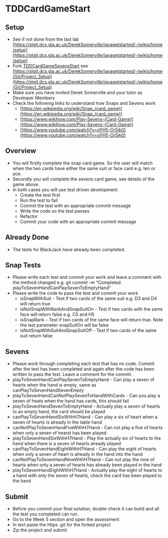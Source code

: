 # TDDCardGameStart
## Setup
* See if not done from the last lab [https://stgit.dcs.gla.ac.uk/DerekSomerville/javagetstarted/-/wikis/home/setup](https://stgit.dcs.gla.ac.uk/DerekSomerville/javagetstarted/-/wikis/home/setup)
* Fork [TDDCardGameSevensStart](https://stgit.dcs.gla.ac.uk/oose-2021-22-teaching-team/tddcardgamestart) see [https://stgit.dcs.gla.ac.uk/DerekSomerville/javagetstarted/-/wikis/home/Git/Project_Setup](https://stgit.dcs.gla.ac.uk/DerekSomerville/javagetstarted/-/wikis/home/Git/Project_Setup)
* Make sure you have invited Derek Somerville and your tutor as Developer Members
* Check the following links to understand how Snaps and Sevens work
  * [https://en.wikipedia.org/wiki/Snap_(card_game)](https://en.wikipedia.org/wiki/Snap_(card_game))
  * [https://www.wikihow.com/Play-Sevens-(Card-Game)](https://www.wikihow.com/Play-Sevens-(Card-Game))
  * [https://www.youtube.com/watch?v=oYH5-Or5ik0](https://www.youtube.com/watch?v=oYH5-Or5ik0)

## Overview
* You will firstly complete the snap card game. So the user will match when the two cards have either the same suit or face card e.g. ten or ace.
* Secondly you will complete the sevens card game, see details of the game above.
* In both cases you will use test driven development.
  * Create the test first
  * Run the test to fail
  * Commit the test with an appropriate commit message
  * Write the code so the test passes
  * Refactor
  * Commit your code with an appropriate commit message


## Already Done
* The tests for BlackJack have already been completed.

## Snap Tests
* Please write each test and commit your work and leave a comment with the method changed e.g. git commit -m "Completed playToSevenHandCanPlaySevenToEmptyHand"
* Please write the code to pass the test and commit your work
  * isSnapWithSuit - Test if two cards of the same suit e.g. D3 and D4 will return true
  * isNotSnapWithRankAndSnapSuitOn - Test if two cards with the same face will return false e.g. C5 and H5
  * isSnapRank - Test if two cards of the same face will return true. Note the last parameter snapSuitOn will be false
  * isNotSnapWithSuitAndSnapSuitOff - Test if two cards of the same suit return false

## Sevens
* Please work through completing each test that has no code. Commit after the test has been completed and again after the code has been written to pass the test. Leave a comment for the commit.
* playToSevenHandCanPlaySevenToEmptyHand - Can play a seven of hearts when the hand is empty, same as canPlayToSevenHandSevenEmpty
* playToSevenHandCanNotPlaySevenToHandWithCards - Can you play a seven of heats when the hand has cards, this should fail 
* playToSevenHandSevenToEmptyHand - Actually play a seven of hearts to an empty hand, the card should be played
* canPlayToSevenHandSixWithH7Hand - Can play a six of heart when a seven of hearts is already in the table hand
* canNotPlayToSevenHandFiveWithH7Hand - Can not play a five of hearts when only a seven of hearst has been played
* playToSevenHandSixWithH7Hand - Play the actually six of hearts to the hand when there is a seven of hearts already played 
* canPlayToSevenHandEightWithH7Hand - Can play the eight of hearts when only a seven of heart is already in the hand into the hand
* canNotPlayToSevenHandNineWithH7Hand - Can not play the nine of hearts when only a seven of hearts has already been played in the hand
* playToSevenHandEightWithH7Hand - Actually play the eight of hearts to a hand with only the seven of hearts, check the card has been played to the hand


## Submit
* Before you commit your final solution, double check it can build and all the test you completed can run.
* Go to the Week 5 section and open the assessment
* In text paste the https .git for the forked project
* Zip the project and submit